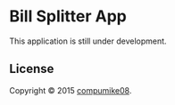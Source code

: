 # Bill Splitter App

This application is still under development.

## License
Copyright &copy; 2015 [compumike08](https://github.com/compumike08).